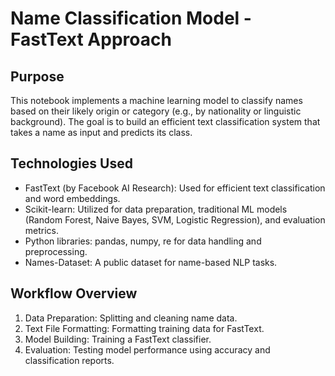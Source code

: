 # Name Classification Model - FastText Approach

## Purpose

This notebook implements a machine learning model to classify names based on their likely origin or category (e.g., by nationality or linguistic background). The goal is to build an efficient text classification system that takes a name as input and predicts its class.

## Technologies Used

* FastText (by Facebook AI Research): Used for efficient text classification and word embeddings.
* Scikit-learn: Utilized for data preparation, traditional ML models (Random Forest, Naive Bayes, SVM, Logistic Regression), and evaluation metrics.
* Python libraries: pandas, numpy, re for data handling and preprocessing.
* Names-Dataset: A public dataset for name-based NLP tasks.

## Workflow Overview

1. Data Preparation: Splitting and cleaning name data.
2. Text File Formatting: Formatting training data for FastText.
3. Model Building: Training a FastText classifier.
4. Evaluation: Testing model performance using accuracy and classification reports.

